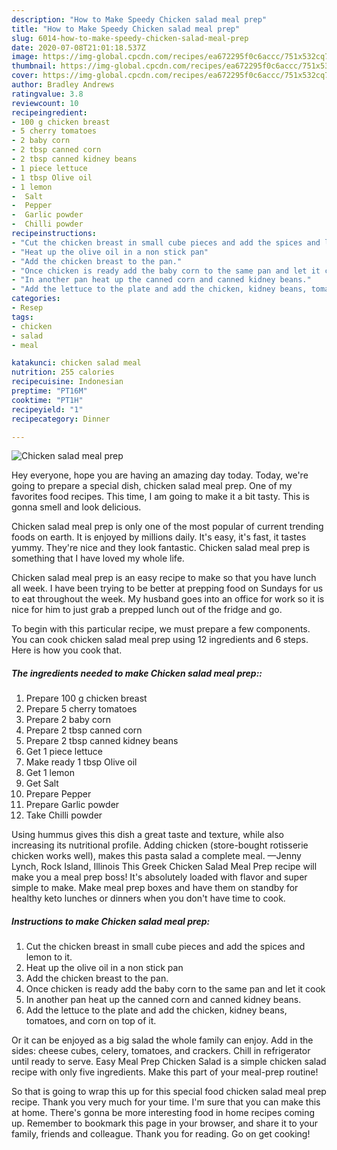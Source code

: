 ```yaml
---
description: "How to Make Speedy Chicken salad meal prep"
title: "How to Make Speedy Chicken salad meal prep"
slug: 6014-how-to-make-speedy-chicken-salad-meal-prep
date: 2020-07-08T21:01:18.537Z
image: https://img-global.cpcdn.com/recipes/ea672295f0c6accc/751x532cq70/chicken-salad-meal-prep-recipe-main-photo.jpg
thumbnail: https://img-global.cpcdn.com/recipes/ea672295f0c6accc/751x532cq70/chicken-salad-meal-prep-recipe-main-photo.jpg
cover: https://img-global.cpcdn.com/recipes/ea672295f0c6accc/751x532cq70/chicken-salad-meal-prep-recipe-main-photo.jpg
author: Bradley Andrews
ratingvalue: 3.8
reviewcount: 10
recipeingredient:
- 100 g chicken breast
- 5 cherry tomatoes
- 2 baby corn
- 2 tbsp canned corn
- 2 tbsp canned kidney beans
- 1 piece lettuce
- 1 tbsp Olive oil
- 1 lemon
-  Salt
-  Pepper
-  Garlic powder
-  Chilli powder
recipeinstructions:
- "Cut the chicken breast in small cube pieces and add the spices and lemon to it."
- "Heat up the olive oil in a non stick pan"
- "Add the chicken breast to the pan."
- "Once chicken is ready add the baby corn to the same pan and let it cook"
- "In another pan heat up the canned corn and canned kidney beans."
- "Add the lettuce to the plate and add the chicken, kidney beans, tomatoes, and corn on top of it."
categories:
- Resep
tags:
- chicken
- salad
- meal

katakunci: chicken salad meal
nutrition: 255 calories
recipecuisine: Indonesian
preptime: "PT16M"
cooktime: "PT1H"
recipeyield: "1"
recipecategory: Dinner

---
```



![Chicken salad meal prep](https://img-global.cpcdn.com/recipes/ea672295f0c6accc/751x532cq70/chicken-salad-meal-prep-recipe-main-photo.jpg)

Hey everyone, hope you are having an amazing day today. Today, we're going to prepare a special dish, chicken salad meal prep. One of my favorites food recipes. This time, I am going to make it a bit tasty. This is gonna smell and look delicious.

Chicken salad meal prep is only one of the most popular of current trending foods on earth. It is enjoyed by millions daily. It's easy, it's fast, it tastes yummy. They're nice and they look fantastic. Chicken salad meal prep is something that I have loved my whole life.

Chicken salad meal prep is an easy recipe to make so that you have lunch all week. I have been trying to be better at prepping food on Sundays for us to eat throughout the week. My husband goes into an office for work so it is nice for him to just grab a prepped lunch out of the fridge and go.


To begin with this particular recipe, we must prepare a few components. You can cook chicken salad meal prep using 12 ingredients and 6 steps. Here is how you cook that.

##### The ingredients needed to make Chicken salad meal prep::

1. Prepare 100 g chicken breast
1. Prepare 5 cherry tomatoes
1. Prepare 2 baby corn
1. Prepare 2 tbsp canned corn
1. Prepare 2 tbsp canned kidney beans
1. Get 1 piece lettuce
1. Make ready 1 tbsp Olive oil
1. Get 1 lemon
1. Get  Salt
1. Prepare  Pepper
1. Prepare  Garlic powder
1. Take  Chilli powder


Using hummus gives this dish a great taste and texture, while also increasing its nutritional profile. Adding chicken (store-bought rotisserie chicken works well), makes this pasta salad a complete meal. —Jenny Lynch, Rock Island, Illinois This Greek Chicken Salad Meal Prep recipe will make you a meal prep boss! It&#39;s absolutely loaded with flavor and super simple to make. Make meal prep boxes and have them on standby for healthy keto lunches or dinners when you don&#39;t have time to cook. 

##### Instructions to make Chicken salad meal prep:

1. Cut the chicken breast in small cube pieces and add the spices and lemon to it.
1. Heat up the olive oil in a non stick pan
1. Add the chicken breast to the pan.
1. Once chicken is ready add the baby corn to the same pan and let it cook
1. In another pan heat up the canned corn and canned kidney beans.
1. Add the lettuce to the plate and add the chicken, kidney beans, tomatoes, and corn on top of it.


Or it can be enjoyed as a big salad the whole family can enjoy. Add in the sides: cheese cubes, celery, tomatoes, and crackers. Chill in refrigerator until ready to serve. Easy Meal Prep Chicken Salad is a simple chicken salad recipe with only five ingredients. Make this part of your meal-prep routine! 

So that is going to wrap this up for this special food chicken salad meal prep recipe. Thank you very much for your time. I'm sure that you can make this at home. There's gonna be more interesting food in home recipes coming up. Remember to bookmark this page in your browser, and share it to your family, friends and colleague. Thank you for reading. Go on get cooking!
